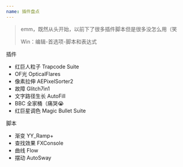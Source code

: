 ```yaml
---
name: 插件盘点
---
```


> emm，既然从头开始，以前下了很多插件脚本但是很多没怎么用（笑
>
> Win：编辑-首选项-脚本和表达式

插件

- 红巨人粒子 Trapcode Suite 
- OF光 OpticalFlares
- 像素拉伸 AEPixelSorter2
- 故障 Glitch7in1
- 文字路径生长 AutoFill
- BBC 全家桶（痛哭😭
- 红巨星调色 Magic Bullet Suite

脚本

- 渐变 YY_Ramp+
- 查找效果 FXConsole
- 曲线 Flow 
- 摆动 AutoSway

